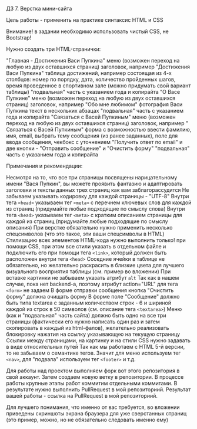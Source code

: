 ДЗ 7. Верстка мини-сайта

Цель работы - применить на практике синтаксис HTML и CSS



Внимание! в задании необходимо использовать чистый CSS, не Bootstrap!



Нужно создать три HTML-странички:

"Главная - Достижения Васи Пупкина"
меню (возможен переход на любую из двух оставшихся страниц)
заголовок, например "Достижения Васи Пупкина"
таблица достижений, например состоящая из 4-х столбцов: номер по порядку, дата, количество пройденных шагов, время 
проведенное в спортивном зале (можно придумать свой вариант таблицы)
"подвальная" часть с указанием года и копирайта
"О Васе Пупкине"
меню (возможен переход на любую из двух оставшихся страниц)
заголовок, например "Обо мне любимом"
фотография Васи Пупкина
текст в нескольких абзацах
"подвальная" часть с указанием года и копирайта
"Связаться с Васей Пупкиным"
меню (возможен переход на любую из двух оставшихся страниц)
заголовок, например " Связаться с Васей Пупкиным"
форма с возможностью ввести фамилию, имя, email, выбрать тему сообщения (из ранее заданных), поле для ввода сообщения, 
чекбокс с уточнением "Получить ответ по email" и две кнопки - "Отправить сообщение" и "Очистить форму"
"подвальная" часть с указанием года и копирайта


Примечания и рекомендации:

  Несмотря на то, что все три страницы посвящены нарицательному имени "Вася Пупкин", вы можете проявить фантазию и 
адаптировать заголовки и тексты данных трех страниц как вам заблагорассудится
Не забываем указывать кодировку для каждой страницы - "UTF-8"
Внутри тега ```<head>``` указываем тег ```<meta>``` с перечнем ключевых слов для каждой из страниц (придумайте любые 
подходящие по смыслу слова)
Внутри тега ```<head>``` указываем тег ```<meta>``` с кратким описанием страницы для каждой из страниц (придумайте 
любые подходящие по смыслу описания)
При верстке обязательно нужно применить несколько спецсимволов (что это такое, эти ваши спецсимволы в HTML)
Стилизацию всех элементов HTML-кода нужно выполнить только! при помощи CSS, при этом все стили указать в отдельном файле
и подключить его при помощи тега ```<link>```, который должен быть расположен внутри тега ```<head>```
Соседние ячейки в таблице не обязательно, но желательно раскрасить в близкие цвета для лучшего визуального восприятия 
таблицы (см. пример во вложении)
При вставке картинки не забываем указать атрибут ```alt```
Так как в нашем случае, пока нет backend-а, поэтому атрибут action="URL" для тега ```<form>``` не задаем
В форме отправки сообщения кнопка "Очистить форму" должна очищать форму
В форме поле "Сообщение" должно быть типа textarea с заданным количеством строк - 6 и шириной каждой из строк в 50 
символов (см. описание тега ```<textarea>```)
Меню (как и "подвальная" часть сайта) должно быть одно на все три страницы (фактически его нужно написать один раз и 
затем скопировать в каждый из html-фалов), желательно реализовать блокировку нажатия на ссылку указывающую на текущую 
страницу
Ссылки между страницами, на картинку и на стили CSS нужно задавать в виде относительных путей
Так как мы работаем с HTML 5-й версии, то не забываем о семантике тегов. Значит для меню используем тег ```<nav>```, для 
"подвала" используем тег ```<footer>``` и т.д.


Для работы над проектом выполняем форк вот этого репозитория в свой аккаунт. Затем создаем новую ветку в репозитории. 
В процессе работы крупные этапы работ коммитим отдельными коммитами. В результате нужно выполнить PullRequest в мой 
репозиториий. Результат вашей работы - ссылка на PullRequest в мой репозиториий.



Для лучшего понимания, что именно от вас требуется, во вложении приведены скриншоты экрана браузера для уже сверстанных
страниц (это пример, можно, но не обязательно следовать именно ему)



